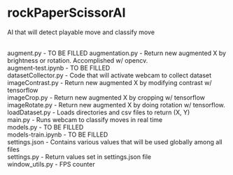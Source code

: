 # rockPaperScissorAI
AI that will detect playable move and classify move <br/><br/>

augment.py - TO BE FILLED
augmentation.py - Return new augmented X by brightness or rotation. Accomplished w/ opencv. <br/>
augment-test.ipynb - TO BE FILLED <br/>
datasetCollector.py - Code that will activate webcam to collect dataset <br/>
imageContrast.py - Return new augmented X by modifying contrast w/ tensorflow <br/>
imageCrop.py - Return new augmented X by cropping w/ tensorflow <br/>
imageRotate.py - Return new augmented X by doing rotation w/ tensorflow. <br/>
loadDataset.py - Loads directories and csv files to return (X, Y) <br/>
main.py - Runs webcam to classify moves in real time <br/>
models.py - TO BE FILLED <br/>
models-train.ipynb - TO BE FILLED <br/>
settings.json - Contains various values that will be used globally among all files <br/>
settings.py - Return values set in settings.json file <br/>
window_utils.py - FPS counter <br/>
